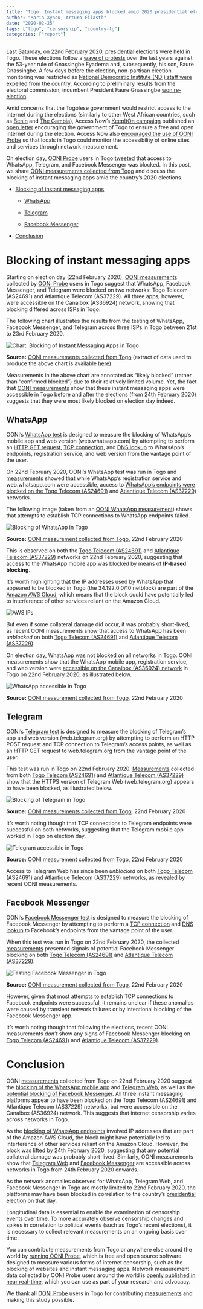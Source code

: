 ```yaml
---
title: "Togo: Instant messaging apps blocked amid 2020 presidential election"
author: "Maria Xynou, Arturo Filastò"
date: "2020-02-25"
tags: ["togo", "censorship", "country-tg"]
categories: ["report"]
---
```


Last Saturday, on 22nd February 2020, [presidential elections](https://www.theguardian.com/world/2020/feb/22/togo-votes-president-faure-gnassingbee-fourth-term)
were held in Togo. These elections follow a [wave of protests](https://www.acleddata.com/2018/12/13/togo-another-wave-of-demonstrations-washes-over-gnassingbes-regime/)
over the last years against the 53-year rule of Gnassingbe Eyadema and,
subsequently, his son, Faure Gnassingbe. A few days before the election,
non-partisan election monitoring was restricted as [National Democratic Institute (NDI) staff were expelled](https://www.ndi.org/publications/statement-expulsion-ndi-staff-togo-and-restrictions-election-monitoring)
from the country. According to preliminary results from the electoral
commission, incumbent President Faure Gnassingbe [won re-election](https://www.bbc.com/news/world-africa-51606972).

Amid concerns that the Togolese government would restrict access to the
internet during the elections (similarly to other West African
countries, such as
[Benin](https://ooni.org/post/2019-benin-social-media-blocking/) and
[The Gambia](https://ooni.org/post/gambia-internet-shutdown/)), Access
Now’s [KeepItOn campaign](https://www.accessnow.org/keepiton/)
published an [open letter](http://www.lamanchette.net/singlepost-togo-election--risque-de-coupure-dinternet--une-coalition-internationale-saisit-la-ministre-cina-lawson-5-154-775)
encouraging the government of Togo to ensure a free and open internet
during the election. Access Now also [encouraged the use of OONI Probe](https://www.accessnow.org/togo-election-2020/) so that locals in
Togo could monitor the accessibility of online sites and services
through network measurement.

On election day, [OONI Probe](https://ooni.org/install/) users in Togo
[tweeted](https://twitter.com/Farida_N/status/1231262176851234817)
that access to WhatsApp, Telegram, and Facebook Messenger was blocked.
In this post, we share [OONI measurements collected from Togo](https://explorer.ooni.org/search?until=2020-02-25&probe_cc=TG)
and discuss the blocking of instant messaging apps amid the country’s
2020 elections.

* [Blocking of instant messaging apps](#blocking-of-instant-messaging-apps)

	* [WhatsApp](#whatsapp)

	* [Telegram](#telegram)

	* [Facebook Messenger](#facebook-messenger)

* [Conclusion](#conclusion)

# Blocking of instant messaging apps

Starting on election day (22nd February 2020), [OONI measurements](https://explorer.ooni.org/search?until=2020-02-25&probe_cc=TG)
collected by [OONI Probe](https://ooni.org/install/) users in Togo
suggest that WhatsApp, Facebook Messenger, and Telegram were blocked on
two networks: Togo Telecom (AS24691) and Atlantique Telecom (AS37229).
All three apps, however, were accessible on the Canalbox (AS36924)
network, showing that blocking differed across ISPs in Togo.

The following chart illustrates the results from the testing of
WhatsApp, Facebook Messenger, and Telegram across three ISPs in Togo
between 21st to 23rd February 2020.

![Chart: Blocking of Instant Messaging Apps in Togo](/post/2020-togo/tg-chart.png)

**Source:** [OONI measurements collected from Togo](https://explorer.ooni.org/search?until=2020-02-23&probe_cc=TG)
(extract of data used to produce the above chart is available [here](https://gist.github.com/hellais/ffd99c7d199ee0bc1314d5a540a93bac))

Measurements in the above chart are annotated as “likely blocked”
(rather than “confirmed blocked”) due to their relatively limited
volume. Yet, the fact that [OONI measurements](https://explorer.ooni.org/search?until=2020-02-25&probe_cc=TG&probe_asn=AS24691)
show that these instant messaging apps were accessible in Togo before
and after the elections (from 24th February 2020) suggests that they
were most likely blocked on election day indeed.

## WhatsApp

OONI’s [WhatsApp test](https://ooni.org/nettest/whatsapp/) is designed
to measure the blocking of WhatsApp’s mobile app and web version
(web.whatsapp.com) by attempting to perform an [HTTP GET request](https://ooni.org/support/glossary/#http-request), [TCP connection](https://ooni.org/support/glossary/#tcp), and [DNS lookup](https://ooni.org/support/glossary/#dns-lookup) to WhatsApp’s
endpoints, registration service, and web version from the vantage point
of the user.

On 22nd February 2020, OONI’s WhatsApp test was run in Togo and
[measurements](https://explorer.ooni.org/search?until=2020-02-23&probe_cc=TG&test_name=whatsapp)
showed that while WhatsApp’s registration service and web.whatsapp.com
were accessible, access to [WhatsApp’s endpoints were blocked on the Togo Telecom (AS24691)](https://explorer.ooni.org/measurement/20200222T165239Z_AS24691_5WcQoZyep2HktNd8UvKf1Ka4C3WPyOc9AQP79zoJ7oPgyDwSWh)
and [Atlantique Telecom (AS37229)](https://explorer.ooni.org/measurement/20200222T172711Z_AS37229_Nrs8Yl4Bkgk2znjBfxUUW6vcJpbNBigUX7t8IULUWSq0W8FJFV)
networks.

The following image (taken from an [OONI WhatsApp measurement](https://explorer.ooni.org/measurement/20200222T165239Z_AS24691_5WcQoZyep2HktNd8UvKf1Ka4C3WPyOc9AQP79zoJ7oPgyDwSWh))
shows that attempts to establish TCP connections to WhatsApp endpoints
failed.

![Blocking of WhatsApp in Togo](/post/2020-togo/tg-whatsapp-blocked.png)

**Source:** [OONI measurement collected from Togo](https://explorer.ooni.org/measurement/20200222T165239Z_AS24691_5WcQoZyep2HktNd8UvKf1Ka4C3WPyOc9AQP79zoJ7oPgyDwSWh),
22nd February 2020

This is observed on both the [Togo Telecom (AS24691)](https://explorer.ooni.org/measurement/20200222T165239Z_AS24691_5WcQoZyep2HktNd8UvKf1Ka4C3WPyOc9AQP79zoJ7oPgyDwSWh)
and [Atlantique Telecom (AS37229)](https://explorer.ooni.org/measurement/20200222T172711Z_AS37229_Nrs8Yl4Bkgk2znjBfxUUW6vcJpbNBigUX7t8IULUWSq0W8FJFV)
networks on 22nd February 2020, suggesting that access to the WhatsApp
mobile app was blocked by means of **IP-based blocking**.

It’s worth highlighting that the IP addresses used by WhatsApp that
appeared to be blocked in Togo (the 34.192.0.0/10 netblock) are part of
the [Amazon AWS Cloud](https://aws.amazon.com/), which means that the
block could have potentially led to interference of other services
reliant on the Amazon Cloud.

![AWS IPs](/post/2020-togo/tg-aws.jpeg)

But even if some collateral damage did occur, it was probably
short-lived, as recent OONI measurements show that access to WhatsApp
has been *unblocked* on both [Togo Telecom (AS24691)](http://explorer.ooni.org/measurement/20200225T083431Z_AS24691_RXtDJ0jjszvfluWRn4AT7nWVO6NSyzcpjlkbiLOEzJLPB1Zzgf)
and [Atlantique Telecom (AS37229)](http://explorer.ooni.org/measurement/20200224T002637Z_AS37229_x53dT8leM3ZufEzCc5UMdNDudRDnriixaGvTGf6lmxOZcRI5S1).

On election day, WhatsApp was not blocked on all networks in Togo. OONI
measurements show that the WhatsApp mobile app, registration service,
and web version were [accessible on the Canalbox (AS36924) network](https://explorer.ooni.org/measurement/20200222T172325Z_AS36924_05r0YGhPPmCHvBLysIhqoZXGueMMoTF8thv2fs47SujotFyGkR)
in Togo on 22nd February 2020, as illustrated below.

![WhatsApp accessible in Togo](/post/2020-togo/tg-whatsapp-ok.png)

**Source:** [OONI measurement collected from Togo](https://explorer.ooni.org/measurement/20200222T172325Z_AS36924_05r0YGhPPmCHvBLysIhqoZXGueMMoTF8thv2fs47SujotFyGkR),
22nd February 2020

## Telegram

OONI’s [Telegram test](https://ooni.org/nettest/telegram/) is designed
to measure the blocking of Telegram’s app and web version
(web.telegram.org) by attempting to perform an HTTP POST request and TCP
connection to Telegram’s access points, as well as an HTTP GET request
to web.telegram.org from the vantage point of the user.

This test was run in Togo on 22nd February 2020.
[Measurements](http://explorer.ooni.org/search?until=2020-02-26&probe_cc=TG&test_name=telegram)
collected from both [Togo Telecom (AS24691)](https://explorer.ooni.org/measurement/20200222T165321Z_AS24691_dmMnrhU4civBhYlDoqrvwGysYFiM7iE6MrLw6aXjUELeKMU5pj)
and [Atlantique Telecom (AS37229)](https://explorer.ooni.org/measurement/20200222T172846Z_AS37229_4iCG5dngewBnAzUXDuYownBRGYaqQX14s7P7eTgBFOTwtzs7Nk)
show that the HTTPS version of Telegram Web (web.telegram.org) appears
to have been blocked, as illustrated below.

![Blocking of Telegram in Togo](/post/2020-togo/tg-telegram-blocked.jpeg)

**Source:** [OONI measurements collected from Togo](https://explorer.ooni.org/measurement/20200222T165321Z_AS24691_dmMnrhU4civBhYlDoqrvwGysYFiM7iE6MrLw6aXjUELeKMU5pj),
22nd February 2020

It’s worth noting though that TCP connections to Telegram endpoints were
successful on both networks, suggesting that the Telegram mobile app
worked in Togo on election day.

![Telegram accessible in Togo](/post/2020-togo/tg-telegram-ok.png)

**Source:** [OONI measurement collected from Togo](https://explorer.ooni.org/measurement/20200222T165321Z_AS24691_dmMnrhU4civBhYlDoqrvwGysYFiM7iE6MrLw6aXjUELeKMU5pj),
22nd February 2020

Access to Telegram Web has since been *unblocked* on both [Togo Telecom (AS24691)](http://explorer.ooni.org/measurement/20200225T083442Z_AS24691_sTD2ScACS9kkcwAyqn7T7X722wP0EXA3wSHSHD18xUakNqLVd1)
and [Atlantique Telecom (AS37229)](http://explorer.ooni.org/measurement/20200224T002631Z_AS37229_0l3SBZLBaBtAHNqDq3gds8XSxvqen9YEeJa5SQcSlu62hJUVym)
networks, as revealed by recent OONI measurements.

## Facebook Messenger

OONI’s [Facebook Messenger test](https://ooni.org/nettest/facebook-messenger/) is designed to
measure the blocking of Facebook Messenger by attempting to perform a
[TCP connection](https://ooni.org/support/glossary/#tcp) and [DNS lookup](https://ooni.org/support/glossary/#dns-lookup) to Facebook’s
endpoints from the vantage point of the user.

When this test was run in Togo on 22nd February 2020, the collected
[measurements](http://explorer.ooni.org/search?until=2020-02-26&probe_cc=TG&test_name=facebook_messenger)
presented signals of potential Facebook Messenger blocking on both
[Togo Telecom (AS24691)](https://explorer.ooni.org/measurement/20200222T165405Z_AS24691_q2DZDwOz7oHJAVbDKnByjajL7Wq2u9s627catBvfec8LuPFiQL)
and [Atlantique Telecom (AS37229)](https://explorer.ooni.org/measurement/20200222T172808Z_AS37229_T6e6CyNg4KdKacwe7K8zGYb701nrLVlf7nYjas5yyIWd4MOa5U).

![Testing Facebook Messenger in Togo](/post/2020-togo/tg-facebook-messenger.png)

**Source:** [OONI measurement collected from Togo](https://explorer.ooni.org/measurement/20200222T165405Z_AS24691_q2DZDwOz7oHJAVbDKnByjajL7Wq2u9s627catBvfec8LuPFiQL),
22nd February 2020

However, given that most attempts to establish TCP connections to
Facebook endpoints were successful, it remains unclear if these
anomalies were caused by transient network failures or by intentional
blocking of the Facebook Messenger app.

It’s worth noting though that following the elections, recent OONI
measurements *don’t* show any signs of Facebook Messenger blocking on
[Togo Telecom (AS24691)](http://explorer.ooni.org/measurement/20200225T083455Z_AS24691_HEnbqfeVzZKkZFmvAthYGvuQcpNRgR6bZqEqBwzUl89acmq0RR)
and [Atlantique Telecom (AS37229)](http://explorer.ooni.org/measurement/20200224T002630Z_AS37229_UPtkmRGxWuTV6ZpdkNWO9dKVo3wtkALxWCA8EB96BQzXZXvTEy).

# Conclusion

OONI
[measurements](http://explorer.ooni.org/search?until=2020-02-26&probe_cc=TG)
collected from Togo on 22nd February 2020 suggest the [blocking of the WhatsApp mobile app](https://explorer.ooni.org/measurement/20200222T165239Z_AS24691_5WcQoZyep2HktNd8UvKf1Ka4C3WPyOc9AQP79zoJ7oPgyDwSWh)
and [Telegram Web](https://explorer.ooni.org/measurement/20200222T165321Z_AS24691_dmMnrhU4civBhYlDoqrvwGysYFiM7iE6MrLw6aXjUELeKMU5pj),
as well as the [potential blocking of Facebook Messenger](https://explorer.ooni.org/measurement/20200222T165405Z_AS24691_q2DZDwOz7oHJAVbDKnByjajL7Wq2u9s627catBvfec8LuPFiQL).
All three instant messaging platforms appear to have been blocked on the
Togo Telecom (AS24691) and Atlantique Telecom (AS37229) networks, but
were accessible on the Canalbox (AS36924) network. This suggests that
internet censorship varies across networks in Togo.

As the [blocking of WhatsApp endpoints](https://explorer.ooni.org/measurement/20200222T165239Z_AS24691_5WcQoZyep2HktNd8UvKf1Ka4C3WPyOc9AQP79zoJ7oPgyDwSWh)
involved IP addresses that are part of the Amazon AWS Cloud, the block
might have potentially led to interference of other services reliant on
the Amazon Cloud. However, the block was
[lifted](http://explorer.ooni.org/measurement/20200225T083431Z_AS24691_RXtDJ0jjszvfluWRn4AT7nWVO6NSyzcpjlkbiLOEzJLPB1Zzgf)
by 24th February 2020, suggesting that any potential collateral damage
was probably short-lived. Similarly, OONI measurements show that
[Telegram Web](http://explorer.ooni.org/measurement/20200225T083442Z_AS24691_sTD2ScACS9kkcwAyqn7T7X722wP0EXA3wSHSHD18xUakNqLVd1)
and [Facebook Messenger](http://explorer.ooni.org/measurement/20200225T083455Z_AS24691_HEnbqfeVzZKkZFmvAthYGvuQcpNRgR6bZqEqBwzUl89acmq0RR)
are accessible across networks in Togo from 24th February 2020 onwards.

As the network anomalies observed for WhatsApp, Telegram Web, and
Facebook Messenger in Togo are mostly limited to 22nd February 2020, the
platforms may have been blocked in correlation to the country’s
[presidential election](https://www.dw.com/en/togo-president-gnassingb%C3%A9-wins-re-election/a-52494760)
on that day.

Longitudinal data is essential to enable the examination of censorship
events over time. To more accurately observe censorship changes and
spikes in correlation to political events (such as Togo’s recent
elections), it is necessary to collect relevant measurements on an
ongoing basis over time.

You can contribute measurements from Togo or anywhere else around the
world by [running OONI Probe](https://ooni.org/install/), which is
free and open source software designed to measure various forms of
internet censorship, such as the blocking of websites and instant
messaging apps. Network measurement data collected by OONI Probe users
around the world is [openly published in near real-time](https://ooni.org/data/), which you can use as part of your
research and advocacy.

We thank all [OONI Probe](https://ooni.org/install/) users in Togo for
contributing
[measurements](http://explorer.ooni.org/search?until=2020-02-26&probe_cc=TG)
and making this study possible.
